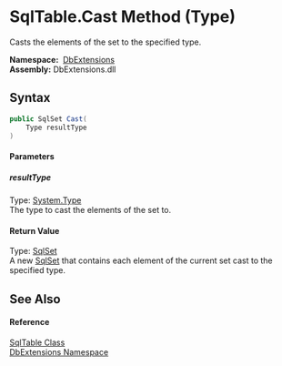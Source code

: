 SqlTable.Cast Method (Type)
===========================
Casts the elements of the set to the specified type.

  **Namespace:**  [DbExtensions][1]  
  **Assembly:** DbExtensions.dll

Syntax
------

```csharp
public SqlSet Cast(
	Type resultType
)
```

#### Parameters

##### *resultType*
Type: [System.Type][2]  
The type to cast the elements of the set to.

#### Return Value
Type: [SqlSet][3]  
A new [SqlSet][3] that contains each element of the current set cast to the specified type.

See Also
--------

#### Reference
[SqlTable Class][4]  
[DbExtensions Namespace][1]  

[1]: ../README.md
[2]: https://docs.microsoft.com/dotnet/api/system.type
[3]: ../SqlSet/README.md
[4]: README.md